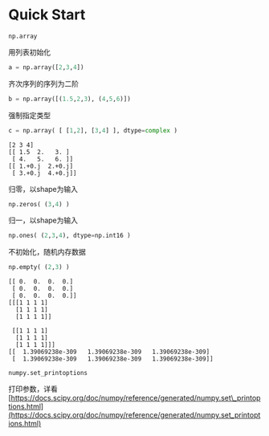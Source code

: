 # Quick Start

`np.array`

用列表初始化

```py
a = np.array([2,3,4])
```

齐次序列的序列为二阶

```py
b = np.array([(1.5,2,3), (4,5,6)])
```

强制指定类型

```py
c = np.array( [ [1,2], [3,4] ], dtype=complex )
```

```
[2 3 4]
[[ 1.5  2.   3. ]
 [ 4.   5.   6. ]]
[[ 1.+0.j  2.+0.j]
 [ 3.+0.j  4.+0.j]]
```

归零，以shape为输入

```py
np.zeros( (3,4) )
```

归一，以shape为输入

```py
np.ones( (2,3,4), dtype=np.int16 )
```

不初始化，随机内存数据

```py
np.empty( (2,3) )
```

```
[[ 0.  0.  0.  0.]
 [ 0.  0.  0.  0.]
 [ 0.  0.  0.  0.]]
[[[1 1 1 1]
  [1 1 1 1]
  [1 1 1 1]]

 [[1 1 1 1]
  [1 1 1 1]
  [1 1 1 1]]]
[[  1.39069238e-309   1.39069238e-309   1.39069238e-309]
 [  1.39069238e-309   1.39069238e-309   1.39069238e-309]]
```

```
numpy.set_printoptions
```

打印参数，详看[https://docs.scipy.org/doc/numpy/reference/generated/numpy.set\_printoptions.html](https://docs.scipy.org/doc/numpy/reference/generated/numpy.set_printoptions.html)



